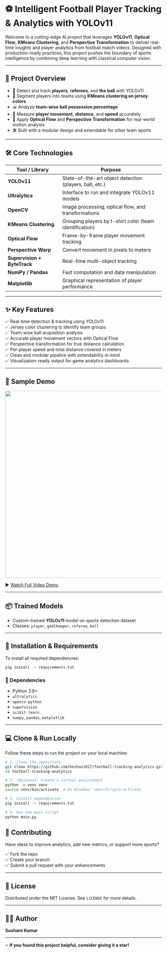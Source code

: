 # ⚽ Intelligent Football Player Tracking & Analytics with YOLOv11

Welcome to a cutting-edge AI project that leverages **YOLOv11**, **Optical Flow**, **KMeans Clustering**, and **Perspective Transformation** to deliver real-time insights and player analytics from football match videos. Designed with production-ready practices, this project pushes the boundary of sports intelligence by combining deep learning with classical computer vision.

---

## 🎯 Project Overview

- 🎥 Detect and track **players**, **referees**, and **the ball** with YOLOv11
- 🎨 Segment players into teams using **KMeans clustering on jersey colors**
- 📊 Analyze **team-wise ball possession percentage**
- 🏃 Measure **player movement**, **distance**, and **speed** accurately
- 🧠 Apply **Optical Flow** and **Perspective Transformation** for real-world motion analysis
- 🛠️ Built with a modular design and extendable for other team sports

---

## 🛠️ Core Technologies

| Tool / Library         | Purpose                                                  |
|------------------------|----------------------------------------------------------|
| **YOLOv11**            | State-of-the-art object detection (players, ball, etc.)  |
| **Ultralytics**        | Interface to run and integrate YOLOv11 models            |
| **OpenCV**             | Image processing, optical flow, and transformations      |
| **KMeans Clustering**  | Grouping players by t-shirt color (team identification)  |
| **Optical Flow**       | Frame-by-frame player movement tracking                  |
| **Perspective Warp**   | Convert movement in pixels to meters                     |
| **Supervision + ByteTrack** | Real-time multi-object tracking                     |
| **NumPy / Pandas**     | Fast computation and data manipulation                   |
| **Matplotlib**         | Graphical representation of player performance           |

---

## ✨ Key Features

✅ Real-time detection & tracking using YOLOv11  
✅ Jersey color clustering to identify team groups  
✅ Team-wise ball acquisition analysis  
✅ Accurate player movement vectors with Optical Flow  
✅ Perspective transformation for true distance calculation  
✅ Per-player speed and total distance covered in meters  
✅ Clean and modular pipeline with extendability in mind  
✅ Visualization-ready output for game analytics dashboards  

---

## 🎥 Sample Demo

<img src="./assets/Screenshot.png" width="600"/>

▶️ [Watch Full Video Demo](https://drive.google.com/file/d/1wODZFIo4UDRWOJiEXdg11pSWjXkWJVAe/view?usp=sharing)

---

## 📦 Trained Models

- Custom-trained **YOLOv11** model on sports detection dataset
- Classes: `player`, `goalkeeper`, `referee`, `ball`

---

## 🔧 Installation & Requirements

To install all required dependencies:

```bash
pip install -r requirements.txt
```

### 🧰 Dependencies
- Python 3.8+
- `ultralytics`
- `opencv-python`
- `supervision`
- `scikit-learn`
- `numpy`, `pandas`, `matplotlib`

---

## 💻 Clone & Run Locally

Follow these steps to run the project on your local machine:

```bash
# 1. Clone the repository
git clone https://github.com/keshav1017/football-tracking-analytics.git
cd football-tracking-analytics

# 2. (Optional) Create a virtual environment
python -m venv venv
source venv/bin/activate  # On Windows: venv\Scripts\activate

# 3. Install dependencies
pip install -r requirements.txt

# 4. Run the main script
python main.py
```

## 🤝 Contributing

Have ideas to improve analytics, add new metrics, or support more sports?

✅ Fork the repo  
✅ Create your branch  
✅ Submit a pull request with your enhancements

---

## 📜 License

Distributed under the MIT License. See `LICENSE` for more details.

---

## 👨‍💻 Author

**Sushant Kumar**  

---

⭐ **If you found this project helpful, consider giving it a star!**
